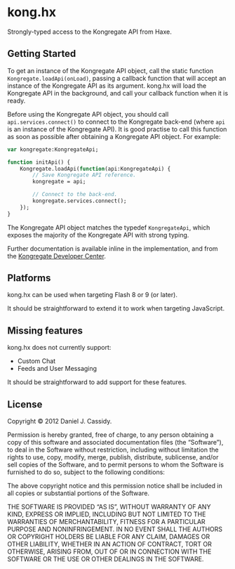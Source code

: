 # kong.hx

Strongly-typed access to the Kongregate API from Haxe.


## Getting Started

To get an instance of the Kongregate API object, call the static function
`Kongregate.loadApi(onLoad)`, passing a callback function that will accept an
instance of the Kongregate API as its argument. kong.hx will load the
Kongregate API in the background, and call your callback function when it is
ready.

Before using the Kongregate API object, you should call
`api.services.connect()` to connect to the Kongregate back-end (where `api` is
an instance of the Kongregate API). It is good practise to call this function
as soon as possible after obtaining a Kongregate API object. For example:

```haxe
var kongregate:KongregateApi;

function initApi() {
    Kongregate.loadApi(function(api:KongregateApi) {
        // Save Kongregate API reference.
        kongregate = api;

        // Connect to the back-end.
        kongregate.services.connect();
    });
}
```

The Kongregate API object matches the typedef `KongregateApi`, which exposes
the majority of the Kongregate API with strong typing.

Further documentation is available inline in the implementation, and from
the [Kongregate Developer Center][1].


## Platforms

kong.hx can be used when targeting Flash 8 or 9 (or later).

It should be straightforward to extend it to work when targeting JavaScript.


## Missing features

kong.hx does not currently support:

 * Custom Chat
 * Feeds and User Messaging

It should be straightforward to add support for these features.


## License

Copyright © 2012 Daniel J. Cassidy.

Permission is hereby granted, free of charge, to any person obtaining a copy
of this software and associated documentation files (the “Software”), to deal
in the Software without restriction, including without limitation the rights
to use, copy, modify, merge, publish, distribute, sublicense, and/or sell
copies of the Software, and to permit persons to whom the Software is
furnished to do so, subject to the following conditions:

The above copyright notice and this permission notice shall be included in all
copies or substantial portions of the Software.

THE SOFTWARE IS PROVIDED “AS IS”, WITHOUT WARRANTY OF ANY KIND, EXPRESS OR
IMPLIED, INCLUDING BUT NOT LIMITED TO THE WARRANTIES OF MERCHANTABILITY,
FITNESS FOR A PARTICULAR PURPOSE AND NONINFRINGEMENT. IN NO EVENT SHALL THE
AUTHORS OR COPYRIGHT HOLDERS BE LIABLE FOR ANY CLAIM, DAMAGES OR OTHER
LIABILITY, WHETHER IN AN ACTION OF CONTRACT, TORT OR OTHERWISE, ARISING FROM,
OUT OF OR IN CONNECTION WITH THE SOFTWARE OR THE USE OR OTHER DEALINGS IN THE
SOFTWARE.


[1]: http://developers.kongregate.com/docs/api-overview/intro
